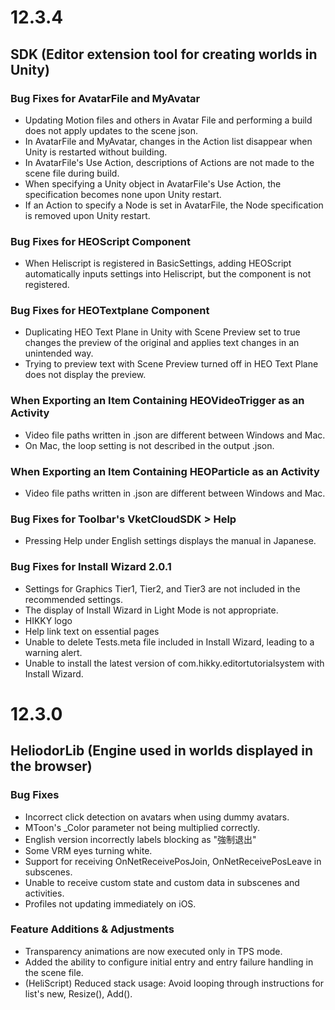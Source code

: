 # 12.3.4

## SDK (Editor extension tool for creating worlds in Unity)
### Bug Fixes for AvatarFile and MyAvatar

- Updating Motion files and others in Avatar File and performing a build does not apply updates to the scene json.
- In AvatarFile and MyAvatar, changes in the Action list disappear when Unity is restarted without building.
- In AvatarFile's Use Action, descriptions of Actions are not made to the scene file during build.
- When specifying a Unity object in AvatarFile's Use Action, the specification becomes none upon Unity restart.
- If an Action to specify a Node is set in AvatarFile, the Node specification is removed upon Unity restart.

### Bug Fixes for HEOScript Component

- When Heliscript is registered in BasicSettings, adding HEOScript automatically inputs settings into Heliscript, but the component is not registered.

### Bug Fixes for HEOTextplane Component

- Duplicating HEO Text Plane in Unity with Scene Preview set to true changes the preview of the original and applies text changes in an unintended way.
- Trying to preview text with Scene Preview turned off in HEO Text Plane does not display the preview.

### When Exporting an Item Containing HEOVideoTrigger as an Activity

- Video file paths written in .json are different between Windows and Mac.
- On Mac, the loop setting is not described in the output .json.

### When Exporting an Item Containing HEOParticle as an Activity

- Video file paths written in .json are different between Windows and Mac.

### Bug Fixes for Toolbar's VketCloudSDK > Help

- Pressing Help under English settings displays the manual in Japanese.

### Bug Fixes for Install Wizard 2.0.1

- Settings for Graphics Tier1, Tier2, and Tier3 are not included in the recommended settings.
- The display of Install Wizard in Light Mode is not appropriate.
- HIKKY logo
- Help link text on essential pages
- Unable to delete Tests.meta file included in Install Wizard, leading to a warning alert.
- Unable to install the latest version of com.hikky.editortutorialsystem with Install Wizard.


# 12.3.0

## HeliodorLib (Engine used in worlds displayed in the browser)

### Bug Fixes
- Incorrect click detection on avatars when using dummy avatars.
- MToon's _Color parameter not being multiplied correctly.
- English version incorrectly labels blocking as "強制退出"
- Some VRM eyes turning white.
- Support for receiving OnNetReceivePosJoin, OnNetReceivePosLeave in subscenes.
- Unable to receive custom state and custom data in subscenes and activities.
- Profiles not updating immediately on iOS.

### Feature Additions & Adjustments
- Transparency animations are now executed only in TPS mode.
- Added the ability to configure initial entry and entry failure handling in the scene file.
- (HeliScript) Reduced stack usage: Avoid looping through instructions for list's new, Resize(), Add().
